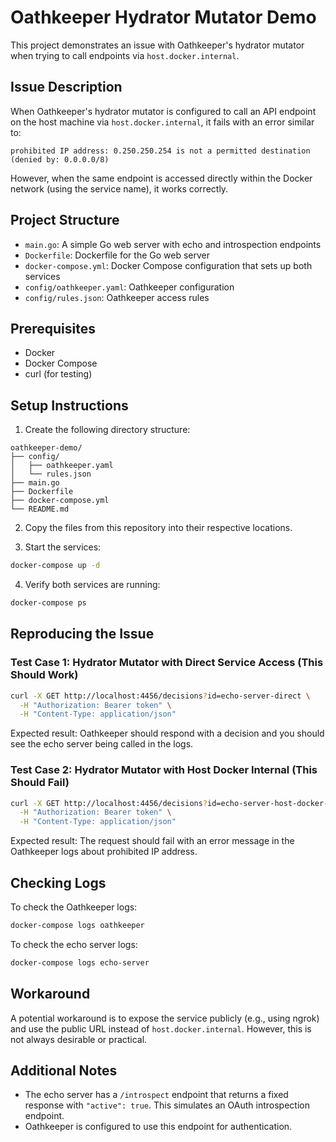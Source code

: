 # Oathkeeper Hydrator Mutator Demo

This project demonstrates an issue with Oathkeeper's hydrator mutator when trying to call endpoints via `host.docker.internal`.

## Issue Description

When Oathkeeper's hydrator mutator is configured to call an API endpoint on the host machine via `host.docker.internal`, it fails with an error similar to:

```
prohibited IP address: 0.250.250.254 is not a permitted destination (denied by: 0.0.0.0/8)
```

However, when the same endpoint is accessed directly within the Docker network (using the service name), it works correctly.

## Project Structure

- `main.go`: A simple Go web server with echo and introspection endpoints
- `Dockerfile`: Dockerfile for the Go web server
- `docker-compose.yml`: Docker Compose configuration that sets up both services
- `config/oathkeeper.yaml`: Oathkeeper configuration
- `config/rules.json`: Oathkeeper access rules

## Prerequisites

- Docker
- Docker Compose
- curl (for testing)

## Setup Instructions

1. Create the following directory structure:

```
oathkeeper-demo/
├── config/
│   ├── oathkeeper.yaml
│   └── rules.json
├── main.go
├── Dockerfile
├── docker-compose.yml
└── README.md
```

2. Copy the files from this repository into their respective locations.

3. Start the services:

```bash
docker-compose up -d
```

4. Verify both services are running:

```bash
docker-compose ps
```

## Reproducing the Issue

### Test Case 1: Hydrator Mutator with Direct Service Access (This Should Work)

```bash
curl -X GET http://localhost:4456/decisions?id=echo-server-direct \
  -H "Authorization: Bearer token" \
  -H "Content-Type: application/json"
```

Expected result: Oathkeeper should respond with a decision and you should see the echo server being called in the logs.

### Test Case 2: Hydrator Mutator with Host Docker Internal (This Should Fail)

```bash
curl -X GET http://localhost:4456/decisions?id=echo-server-host-docker-internal \
  -H "Authorization: Bearer token" \
  -H "Content-Type: application/json"
```

Expected result: The request should fail with an error message in the Oathkeeper logs about prohibited IP address.

## Checking Logs

To check the Oathkeeper logs:

```bash
docker-compose logs oathkeeper
```

To check the echo server logs:

```bash
docker-compose logs echo-server
```

## Workaround

A potential workaround is to expose the service publicly (e.g., using ngrok) and use the public URL instead of `host.docker.internal`. However, this is not always desirable or practical.

## Additional Notes

- The echo server has a `/introspect` endpoint that returns a fixed response with `"active": true`. This simulates an OAuth introspection endpoint.
- Oathkeeper is configured to use this endpoint for authentication.
